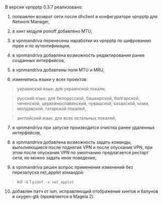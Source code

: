 В версии vpnpptp 0.3.7 реализовано:

1) поправлен возврат сети после dhclient в конфигураторе vpnpptp для Network Manager,

2) в хинт модуля ponoff добавлено MTU,

3) в vpnmandriva перенесены наработки из vpnpptp по шифрованию mppe и по аутентификации,

4) в vpnmandriva добавлена возможность редактирования ранее созданных интерфейсов,

5) в vpnmandriva добавлены поля MTU и MRU,

6) изменились языки у всех проектов:

> украинский язык: для украинской локали,

> русский язык: для белорусской, башкирской, болгарской, чеченской, церковнославянской, чувашской, казахской, коми, молдавской, татарской локалей,

> английский язык: для всех остальных локалей,

7) в vpnmandriva при запуске производится очистка ранее удаленных интерфейсов,

8) в vpnmandriva добавлена возможность задать команды, выполняющиеся после поднятия VPN и после опускания VPN, при этом после опускания VPN по умолчанию предлагается рестарт сети, но можно задать иное поведение,

9) в vpnmandriva решен вопрос применения изменений без перезапуска net\_applet командой:

> kill -s 1 `pidof -x net_applet`

10) добавлен патч от ism, исправляющий отображение хинтов и балунов в oxygen-gtk (проявляется в Mageia 2).